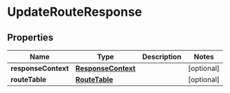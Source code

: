 

# UpdateRouteResponse


## Properties

| Name | Type | Description | Notes |
|------------ | ------------- | ------------- | -------------|
|**responseContext** | [**ResponseContext**](ResponseContext.md) |  |  [optional] |
|**routeTable** | [**RouteTable**](RouteTable.md) |  |  [optional] |




